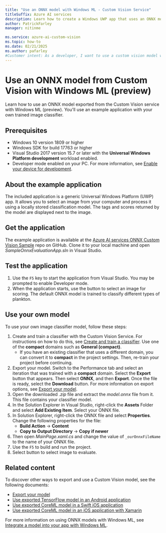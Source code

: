```yaml
---
title: "Use an ONNX model with Windows ML - Custom Vision Service"
titleSuffix: Azure AI services
description: Learn how to create a Windows UWP app that uses an ONNX model exported from Azure AI services.
author: PatrickFarley
manager: nitinme

ms.service: azure-ai-custom-vision
ms.topic: how-to
ms.date: 02/21/2025
ms.author: pafarley
#Customer intent: As a developer, I want to use a custom vision model with Windows ML.
---
```


# Use an ONNX model from Custom Vision with Windows ML (preview)

Learn how to use an ONNX model exported from the Custom Vision service with Windows ML (preview). You'll use an example application with your own trained image classifier.

## Prerequisites

* Windows 10 version 1809 or higher
* Windows SDK for build 17763 or higher
* Visual Studio 2017 version 15.7 or later with the __Universal Windows Platform development__ workload enabled.
* Developer mode enabled on your PC. For more information, see [Enable your device for development](/windows/uwp/get-started/enable-your-device-for-development).

## About the example application

The included application is a generic Universal Windows Platform (UWP) app. It allows you to select an image from your computer and process it using a locally stored classification model. The tags and scores returned by the model are displayed next to the image.

## Get the application

The example application is available at the [Azure AI services ONNX Custom Vision Sample](https://github.com/Azure-Samples/cognitive-services-onnx-customvision-sample) repo on GitHub. Clone it to your local machine and open *SampleOnnxEvaluationApp.sln* in Visual Studio.

## Test the application

1. Use the `F5` key to start the application from Visual Studio. You may be prompted to enable Developer mode.
1. When the application starts, use the button to select an image for scoring. The default ONNX model is trained to classify different types of plankton.

## Use your own model

To use your own image classifier model, follow these steps:

1. Create and train a classifier with the Custom Vision Service. For instructions on how to do this, see [Create and train a classifier](./getting-started-build-a-classifier.md). Use one of the **compact** domains such as **General (compact)**. 
   * If you have an existing classifier that uses a different domain, you can convert it to **compact** in the project settings. Then, re-train your project before continuing.
1. Export your model. Switch to the Performance tab and select an iteration that was trained with a **compact** domain. Select the **Export** button that appears. Then select **ONNX**, and then **Export**. Once the file is ready, select the **Download** button. For more information on export options, see [Export your model](./export-your-model.md).
1. Open the downloaded *.zip* file and extract the *model.onnx* file from it. This file contains your classifier model.
1. In the Solution Explorer in Visual Studio, right-click the **Assets** Folder and select __Add Existing Item__. Select your ONNX file.
1. In Solution Explorer, right-click the ONNX file and select **Properties**. Change the following properties for the file:
   * __Build Action__ -> __Content__
   * __Copy to Output Directory__ -> __Copy if newer__
1. Then open _MainPage.xaml.cs_ and change the value of `_ourOnnxFileName` to the name of your ONNX file.
1. Use the `F5` to build and run the project.
1. Select button to select image to evaluate.

## Related content

To discover other ways to export and use a Custom Vision model, see the following documents:

* [Export your model](./export-your-model.md)
* [Use exported TensorFlow model in an Android application](https://github.com/Azure-Samples/cognitive-services-android-customvision-sample)
* [Use exported CoreML model in a Swift iOS application](https://go.microsoft.com/fwlink/?linkid=857726)
* [Use exported CoreML model in an iOS application with Xamarin](https://github.com/xamarin/ios-samples/tree/master/ios11/CoreMLAzureModel)

For more information on using ONNX models with Windows ML, see [Integrate a model into your app with Windows ML](/windows/ai/windows-ml/integrate-model).
